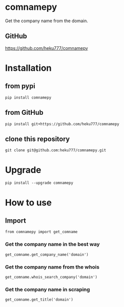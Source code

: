# comnamepy
Get the company name from the domain.

## GitHub
https://github.com/heku777/comnamepy

# Installation

## from pypi
```
pip install comnamepy
```

## from GitHub
```
pip install git+https://github.com/heku777/comnamepy
```

## clone this repository
```
git clone git@github.com:heku777/comnamepy.git
```


# Upgrade
```
pip install --upgrade comnamepy
```

# How to use

## Import
```
from comnamepy import get_comname
```

### Get the company name in the best way
```
get_comname.get_company_name('domain')
```

### Get the company name from the whois
```
get_comname.whois_search_company('domain')
```

### Get the company name in scraping
```
get_comname.get_title('domain')
```


